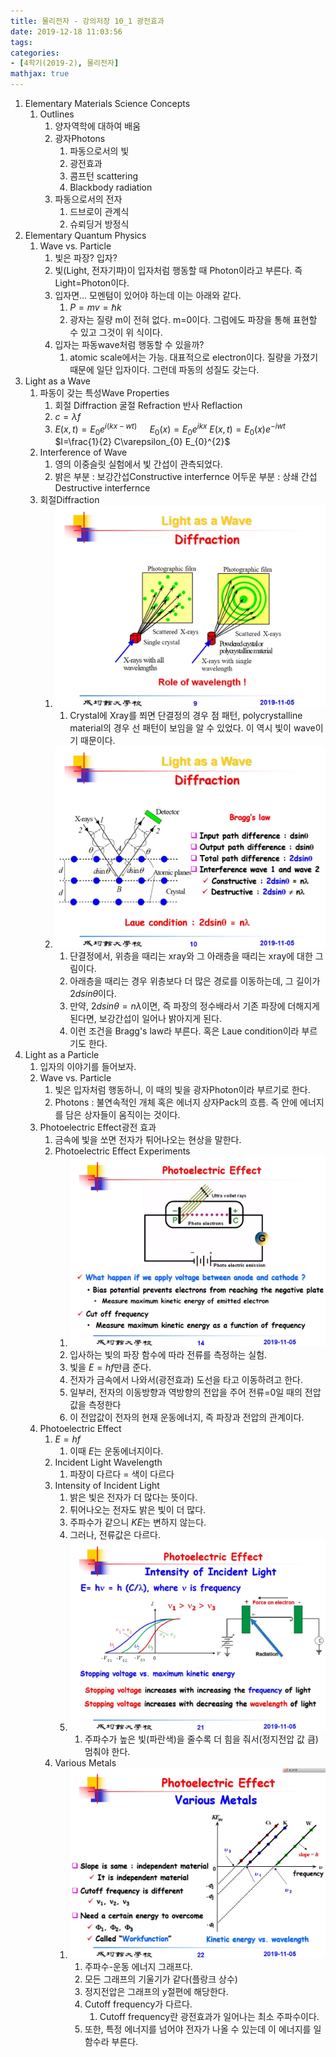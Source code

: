 ```yaml
---
title: 물리전자 - 강의저장 10_1 광전효과
date: 2019-12-18 11:03:56
tags:
categories:
- [4학기(2019-2), 물리전자]
mathjax: true
---
```


1. Elementary Materials Science Concepts
    1. Outlines
        1. 양자역학에 대하여 배움
        1. 광자Photons
            1. 파동으로서의 빛
            1. 광전효과
            1. 콤프턴 scattering
            1. Blackbody radiation
        1. 파동으로서의 전자
            1. 드브로이 관계식
            1. 슈뢰딩거 방정식
1. Elementary Quantum Physics
    1. Wave vs. Particle
        1. 빛은 파장? 입자?
        1. 빛(Light, 전자기파)이 입자처럼 행동할 때 Photon이라고 부른다. 즉 Light=Photon이다.
        1. 입자면... 모멘텀이 있어야 하는데 이는 아래와 같다.
            1. $P=m v=\hbar k$
            1. 광자는 질량 m이 전혀 없다. m=0이다. 그럼에도 파장을 통해 표현할 수 있고 그것이 위 식이다.
        1. 입자는 파동wave처럼 행동할 수 있을까?
            1. atomic scale에서는 가능. 대표적으로 electron이다. 질량을 가졌기 때문에 일단 입자이다. 그런데 파동의 성질도 갖는다.
1. Light as a Wave
    1. 파동이 갖는 특성Wave Properties
        1. 회절 Diffraction
        굴절 Refraction
        반사 Reflaction
        1. $c=\lambda f$
        1. $E(x,t)=E_0e^{i(kx-wt)}$
        $\quad E_0(x)=E_0e^{ikx}$
        $E(x,t)=E_0(x)e^{-iwt}$
        $I=\frac{1}{2} C\varepsilon_{0} E_{0}^{2}$
    1. Interference of Wave
        1. 영의 이중슬릿 실험에서 빛 간섭이 관측되었다.
        1. 밝은 부분 : 보강간섭Constructive interfernce
        어두운 부분 : 상쇄 간섭Destructive interfernce
    1. 회절Diffraction
        1. ![](/images/물리전자/10_1_회절.jpg)
            1. Crystal에 Xray를 쬐면 단결정의 경우 점 패턴, polycrystalline material의 경우 선 패턴이 보임을 알 수 있었다. 이 역시 빛이 wave이기 때문이다.
        1. ![](/images/물리전자/10_1_단결정_xray.jpg)
            1. 단결정에서, 위층을 때리는 xray와 그 아래층을 때리는 xray에 대한 그림이다.
            1. 아래층을 때리는 경우 위층보다 더 많은 경로를 이동하는데, 그 길이가 $2dsin\theta$이다.
            1. 만약, $2dsin\theta=n\lambda$이면,
            즉 파장의 정수배라서 기존 파장에 더해지게 된다면, 보강간섭이 일어나 밝아지게 된다.
            1. 이런 조건을 Bragg's law라 부른다.
            혹은 Laue condition이라 부르기도 한다.
1. Light as a Particle
    1. 입자의 이야기를 들어보자.
    1. Wave vs. Particle
        1. 빛은 입자처럼 행동하니, 이 때의 빛을 광자Photon이라 부르기로 한다.
        1. Photons : 불연속적인 개체 혹은 에너지 상자Pack의 흐름. 즉 안에 에너지를 담은 상자들이 움직이는 것이다.
    1. Photoelectric Effect광전 효과
        1. 금속에 빛을 쏘면 전자가 튀어나오는 현상을 말한다.
        1. Photoelectric Effect Experiments
            1. ![](/images/물리전자/10_1_광전효과.jpg)
            1. 입사하는 빛의 파장 함수에 따라 전류를 측정하는 실험.
            1. 빛을 $E=hf$만큼 준다.
            1. 전자가 금속에서 나와서(광전효과) 도선을 타고 이동하려고 한다.
            1. 일부러, 전자의 이동방향과 역방향의 전압을 주어 전류=0일 때의 전압값을 측정한다
            1. 이 전압값이 전자의 현재 운동에너지, 즉 파장과 전압의 관계이다.
    1. Photoelectric Effect
        1. $E=hf$
            1. 이때 $E$는 운동에너지이다.
        1. Incident Light Wavelength
            1. 파장이 다르다 = 색이 다르다
        1. Intensity of Incident Light
            1. 밝은 빛은 전자가 더 많다는 뜻이다.
            1. 튀어나오는 전자도 밝은 빛이 더 많다.
            1. 주파수가 같으니 $KE$는 변하지 않는다.
            1. 그러나, 전류값은 다르다.
            1. ![](/images/물리전자/10_1_정지전압.jpg)
                1. 주파수가 높은 빛(파란색)을 줄수록 더 힘을 줘서(정지전압 값 큼) 멈춰야 한다.
        1. Various Metals
            1. ![](/images/물리전자/10_1_일함수.jpg)
                1. 주파수-운동 에너지 그래프다.
                1. 모든 그래프의 기울기가 같다(플랑크 상수)
                1. 정지전압은 그래프의 y절편에 해당한다.
                1. Cutoff frequency가 다르다.
                    1. Cutoff frequency란 광전효과가 일어나는 최소 주파수이다.
                1. 또한, 특정 에너지를 넘어야 전자가 나올 수 있는데 이 에너지를 일함수라 부른다.
